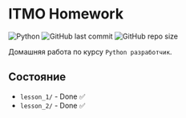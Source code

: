 # ITMO Homework
![Python](https://img.shields.io/badge/Python-3.13-blue.svg)
![GitHub last commit](https://img.shields.io/github/last-commit/H3WH4L3/ITMO_Homework)
![GitHub repo size](https://img.shields.io/github/repo-size/H3WH4L3/ITMO_Homework)


Домашняя работа по курсу `Python разработчик`.

## Состояние
- `lesson_1/` - Done ✅
- `lesson_2/` - Done ✅

